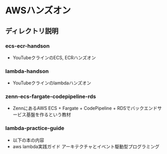 # AWSハンズオン

## ディレクトリ説明
### ecs-ecr-handson
- YouTubeクラインのECS, ECRハンズオン
### lambda-handson
- YouTubeクラインのlambdaハンズオン
### zenn-ecs-fargate-codepipeline-rds
- ZennにあるAWS ECS + Fargate + CodePipeline + RDSでバックエンドサービス基盤を作るという教材
### lambda-practice-guide
- 以下の本の内容
- aws lambda実践ガイド アーキテクチャとイベント駆動型プログラミング